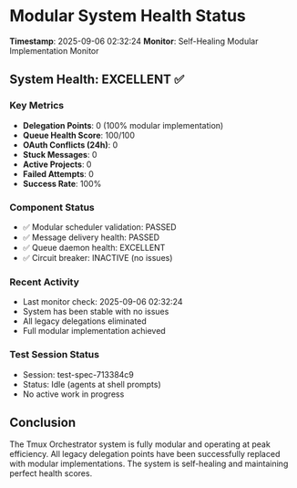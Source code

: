 # Modular System Health Status

**Timestamp**: 2025-09-06 02:32:24
**Monitor**: Self-Healing Modular Implementation Monitor

## System Health: EXCELLENT ✅

### Key Metrics
- **Delegation Points**: 0 (100% modular implementation)
- **Queue Health Score**: 100/100
- **OAuth Conflicts (24h)**: 0
- **Stuck Messages**: 0
- **Active Projects**: 0
- **Failed Attempts**: 0
- **Success Rate**: 100%

### Component Status
- ✅ Modular scheduler validation: PASSED
- ✅ Message delivery health: PASSED
- ✅ Queue daemon health: EXCELLENT
- ✅ Circuit breaker: INACTIVE (no issues)

### Recent Activity
- Last monitor check: 2025-09-06 02:32:24
- System has been stable with no issues
- All legacy delegations eliminated
- Full modular implementation achieved

### Test Session Status
- Session: test-spec-713384c9
- Status: Idle (agents at shell prompts)
- No active work in progress

## Conclusion
The Tmux Orchestrator system is fully modular and operating at peak efficiency. All legacy delegation points have been successfully replaced with modular implementations. The system is self-healing and maintaining perfect health scores.